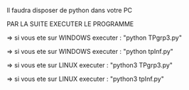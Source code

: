 Il faudra disposer de python dans votre PC
  
  
  PAR LA SUITE EXECUTER LE PROGRAMME 
  
  => si vous ete sur WINDOWS executer  :  "python TPgrp3.py"

  => si vous ete sur WINDOWS executer  :  "python tpInf.py"

  => si vous ete sur LINUX executer    :  "python3 TPgrp3.py"

  => si vous ete sur LINUX executer    :  "python3 tpInf.py"
